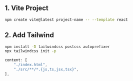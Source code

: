
## 1. Vite Project

```sh
npm create vite@latest project-name -- --template react
```

## 2. Add Tailwind

```sh
npm install -D tailwindcss postcss autoprefixer
npx tailwindcss init -p
```

```js
content: [
    "./index.html",
    "./src/**/*.{js,ts,jsx,tsx}",
],
```
